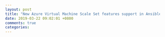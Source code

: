 ```yaml
---
layout: post
title: "New Azure Virtual Machine Scale Set features support in Ansible"
date: 2019-03-22 09:02:01 +0800
comments: true
categories: 
---
```


